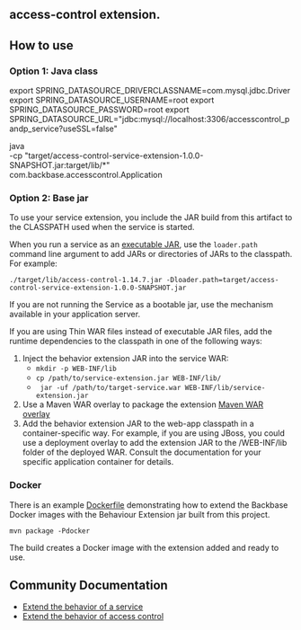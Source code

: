 ## access-control extension.


## How to use
### Option 1: Java class
export SPRING_DATASOURCE_DRIVERCLASSNAME=com.mysql.jdbc.Driver
export SPRING_DATASOURCE_USERNAME=root
export SPRING_DATASOURCE_PASSWORD=root
export SPRING_DATASOURCE_URL="jdbc:mysql://localhost:3306/accesscontrol_pandp_service?useSSL=false"

java \
-cp "target/access-control-service-extension-1.0.0-SNAPSHOT.jar:target/lib/*" \
com.backbase.accesscontrol.Application

### Option 2: Base jar

To use your service extension, you include the JAR build from this artifact to the CLASSPATH used when the service is 
started.


When you run a service as an [executable JAR](https://docs.spring.io/spring-boot/docs/current/reference/htmlsingle/#executable-jar-property-launcher-features), 
use the `loader.path` command line argument to add JARs or directories of JARs to the classpath. For example:

```
./target/lib/access-control-1.14.7.jar -Dloader.path=target/access-control-service-extension-1.0.0-SNAPSHOT.jar
```

If you are not running the Service as a bootable jar, use the mechanism available in your application server.

If you are using Thin WAR files instead of executable JAR files, add the runtime dependencies to the classpath in one of the following ways:
1. Inject the behavior extension JAR into the service WAR:
   *  ``` mkdir -p WEB-INF/lib ```
   *  ``` cp /path/to/service-extension.jar WEB-INF/lib/ ```
   *  ``` jar -uf /path/to/target-service.war WEB-INF/lib/service-extension.jar```
2. Use a Maven WAR overlay to package the extension [Maven WAR overlay](https://maven.apache.org/plugins/maven-war-plugin/overlays.html)
3. Add the behavior extension JAR to the web-app classpath in a container-specific way. 
For example, if you are using JBoss, you could use a deployment overlay to add the extension JAR to the /WEB-INF/lib folder of the deployed WAR. Consult the documentation for your specific application container for details.
   

### Docker

There is an example [Dockerfile](Dockerfile) demonstrating how to extend the Backbase Docker images
with the Behaviour Extension jar built from this project.

    mvn package -Pdocker

The build creates a Docker image with the extension added and ready to use.

## Community Documentation

* [Extend the behavior of a service](https://community.backbase.com/documentation/ServiceSDK/latest/extend_service_behavior)
* [Extend the behavior of access control]()

